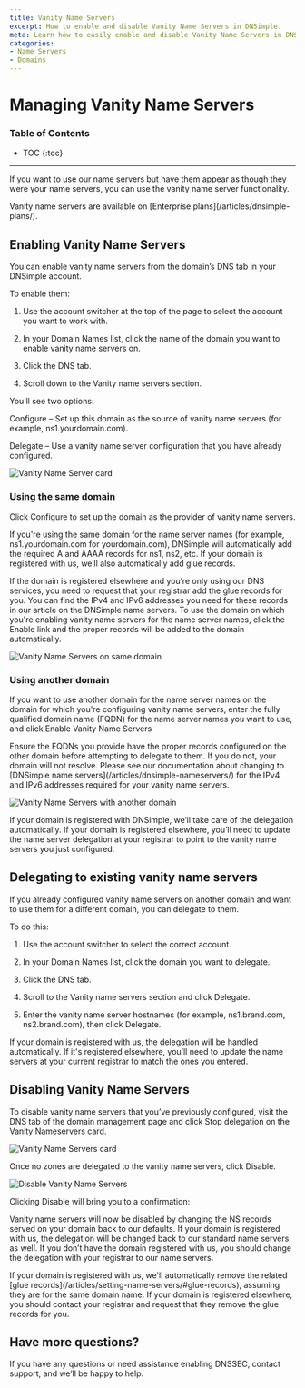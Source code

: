 ```yaml
---
title: Vanity Name Servers
excerpt: How to enable and disable Vanity Name Servers in DNSimple.
meta: Learn how to easily enable and disable Vanity Name Servers in DNSimple to enhance your brand's online presence and improve your domain management experience.
categories:
- Name Servers
- Domains
---
```


# Managing Vanity Name Servers

### Table of Contents

* TOC
{:toc}

---

If you want to use our name servers but have them appear as though they were your name servers, you can use the vanity name server functionality.

<info>
Vanity name servers are available on [Enterprise plans](/articles/dnsimple-plans/).
</info>

## Enabling Vanity Name Servers

You can enable vanity name servers from the domain’s DNS tab in your DNSimple account.

To enable them:

1. Use the account switcher at the top of the page to select the account you want to work with.

2. In your Domain Names list, click the name of the domain you want to enable vanity name servers on.

3. Click the DNS tab.

4. Scroll down to the Vanity name servers section.


You’ll see two options:

Configure – Set up this domain as the source of vanity name servers (for example, ns1.yourdomain.com).


Delegate – Use a vanity name server configuration that you have already configured.


![Vanity Name Server card](/files/vanity-name-servers-card-enable.png)

### Using the same domain

Click <label>Configure</label> to set up the domain as the provider of vanity name servers.

If you're using the same domain for the name server names (for example, ns1.yourdomain.com for yourdomain.com), DNSimple will automatically add the required A and AAAA records for ns1, ns2, etc. If your domain is registered with us, we’ll also automatically add glue records.  

If the domain is registered elsewhere and you’re only using our DNS services, you need to request that your registrar add the glue records for you. You can find the IPv4 and IPv6 addresses you need for these records in our article on the DNSimple name servers.
To use the domain on which you're enabling vanity name servers for the name server names, click the <label>Enable</label> link and the proper records will be added to the domain automatically.

![Vanity Name Servers on same domain](/files/vanity-name-servers-same-domain.png)

### Using another domain

If you want to use another domain for the name server names on the domain for which you're configuring vanity name servers,  enter the fully qualified domain name (FQDN) for the name server names you want to use, and click <label>Enable Vanity Name Servers</label>

<warning>
Ensure the FQDNs you provide have the proper records configured on the other domain before attempting to delegate to them. If you do not, your domain will not resolve. Please see our documentation about changing to [DNSimple name servers](/articles/dnsimple-nameservers/) for the IPv4 and IPv6 addresses required for your vanity name servers.
</warning>

![Vanity Name Servers with another domain](/files/vanity-name-servers-other-domain.png)

If your domain is registered with DNSimple, we’ll take care of the delegation automatically. If your domain is registered elsewhere, you’ll need to update the name server delegation at your registrar to point to the vanity name servers you just configured.

## Delegating to existing vanity name servers

If you already configured vanity name servers on another domain and want to use them for a different domain, you can delegate to them.

To do this:

1. Use the account switcher to select the correct account.

2. In your Domain Names list, click the domain you want to delegate.

3. Click the DNS tab.

4. Scroll to the Vanity name servers section and click Delegate.

5. Enter the vanity name server hostnames (for example, ns1.brand.com, ns2.brand.com), then click Delegate. 

If your domain is registered with us, the delegation will be handled automatically. If it's registered elsewhere, you’ll need to update the name servers at your current registrar to match the ones you entered.

## Disabling Vanity Name Servers

To disable vanity name servers that you’ve previously configured, visit the DNS tab of the domain management page and click Stop delegation on the Vanity Nameservers card.

![Vanity Name Servers card](/files/vanity-name-servers-card-disable.png)

Once no zones are delegated to the vanity name servers, click Disable.

![Disable Vanity Name Servers](/files/vanity-name-servers-disable.png)

Clicking Disable will bring you to a confirmation:

Vanity name servers will now be disabled by changing the NS records served on your domain back to our defaults. If your domain is registered with us, the delegation will be changed back to our standard name servers as well. If you don’t have the domain registered with us, you should change the delegation with your registrar to our name servers.

<note>
If your domain is registered with us, we'll automatically remove the related [glue records](/articles/setting-name-servers/#glue-records), assuming they are for the same domain name. If your domain is registered elsewhere, you should contact your registrar and request that they remove the glue records for you.
</note>

## Have more questions?

If you have any questions or need assistance enabling DNSSEC, contact support, and we’ll be happy to help.
